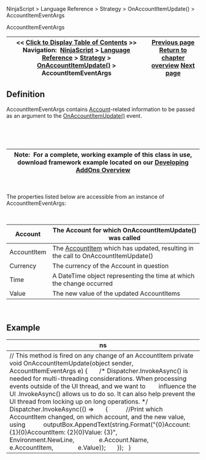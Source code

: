 ﻿


NinjaScript \> Language Reference \> Strategy \> OnAccountItemUpdate() \> AccountItemEventArgs






















AccountItemEventArgs







| \<\< [Click to Display Table of Contents](accountitemeventargs.md) \>\> **Navigation:**     [NinjaScript](ninjascript.md) \> [Language Reference](language_reference_wip.md) \> [Strategy](strategy.md) \> [OnAccountItemUpdate()](onaccountitemupdate.md) \> AccountItemEventArgs | [Previous page](onaccountitemupdate.md) [Return to chapter overview](onaccountitemupdate.md) [Next page](onexecutionupdate.md) |
| --- | --- |











## Definition


AccountItemEventArgs contains [Account](account_class.md)\-related information to be passed as an argument to the [OnAccountItemUpdate(](onaccountitemupdate.md)[)](accountitemupdate.md) event.


 


 




| Note:  For a complete, working example of this class in use, download framework example located on our [Developing AddOns Overview](developing_add_ons.md) |
| --- |



 


The properties listed below are accessible from an instance of AccountItemEventArgs:


 




| Account | The Account for which OnAccountItemUpdate() was called |
| --- | --- |
| AccountItem | The [AccountItem](accountitem.md) which has updated, resulting in the call to OnAccountItemUpdate() |
| Currency | The currency of the Account in question |
| Time | A DateTime object representing the time at which the change occurred |
| Value | The new value of the updated AccountItems |



 


## Example




| ns |
| --- |
| // This method is fired on any change of an AccountItem private void OnAccountItemUpdate(object sender, AccountItemEventArgs e) {        /\* Dispatcher.InvokeAsync() is needed for multi\-threading considerations. When processing events outside of the UI thread, and we want to         influence the UI .InvokeAsync() allows us to do so. It can also help prevent the UI thread from locking up on long operations. \*/        Dispatcher.InvokeAsync(() \=\>        {            //Print which AccountItem changed, on which account, and the new value, using            outputBox.AppendText(string.Format("{0}Account: {1}{0}AccountItem: {2}{0}Value: {3}",                Environment.NewLine,                e.Account.Name,                e.AccountItem,                e.Value));        });   } |









